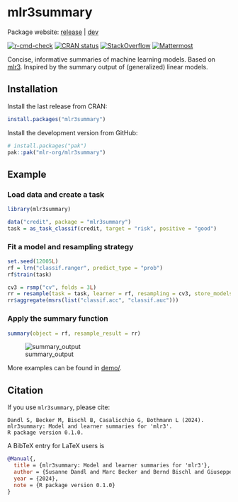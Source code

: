 
<!-- README.md is generated from README.Rmd. Please edit that file -->

# mlr3summary

Package website: [release](https://mlr3summary.mlr-org.com/) \|
[dev](https://mlr3summary.mlr-org.com/dev/)

<!-- badges: start -->

[![r-cmd-check](https://github.com/mlr-org/mlr3summary/actions/workflows/r-cmd-check.yml/badge.svg)](https://github.com/mlr-org/mlr3summary/actions/workflows/r-cmd-check.yml)
[![CRAN
status](https://www.r-pkg.org/badges/version/mlr3summary)](https://CRAN.R-project.org/package=mlr3summary)
[![StackOverflow](https://img.shields.io/badge/stackoverflow-mlr3-orange.svg)](https://stackoverflow.com/questions/tagged/mlr3)
[![Mattermost](https://img.shields.io/badge/chat-mattermost-orange.svg)](https://lmmisld-lmu-stats-slds.srv.mwn.de/mlr_invite/)
<!-- badges: end -->

Concise, informative summaries of machine learning models. Based on
[mlr3](https://github.com/mlr-org/mlr3). Inspired by the summary output
of (generalized) linear models.

## Installation

Install the last release from CRAN:

``` r
install.packages("mlr3summary")
```

Install the development version from GitHub:

``` r
# install.packages("pak")
pak::pak("mlr-org/mlr3summary")
```

## Example

### Load data and create a task

``` r
library(mlr3summary)

data("credit", package = "mlr3summary")
task = as_task_classif(credit, target = "risk", positive = "good")
```

### Fit a model and resampling strategy

``` r
set.seed(12005L)
rf = lrn("classif.ranger", predict_type = "prob")
rf$train(task)

cv3 = rsmp("cv", folds = 3L)
rr = resample(task = task, learner = rf, resampling = cv3, store_models = TRUE)
rr$aggregate(msrs(list("classif.acc", "classif.auc")))
```

### Apply the summary function

``` r
summary(object = rf, resample_result = rr)
```

<figure>
<img
src="https://github.com/slds-lmu/mlr3summary/assets/25373845/84b6cf8f-72d6-42ae-8218-5df1623008a3"
alt="summary_output" />
<figcaption aria-hidden="true">summary_output</figcaption>
</figure>

More examples can be found in
[demo/](https://github.com/mlr-org/mlr3summary/tree/master/demo).

## Citation

If you use `mlr3summary`, please cite:

    Dandl S, Becker M, Bischl B, Casalicchio G, Bothmann L (2024).
    mlr3summary: Model and learner summaries for 'mlr3'.
    R package version 0.1.0.

A BibTeX entry for LaTeX users is

``` bibtex
@Manual{,
  title = {mlr3summary: Model and learner summaries for 'mlr3'},
  author = {Susanne Dandl and Marc Becker and Bernd Bischl and Giuseppe Casalicchio and Ludwig Bothmann},
  year = {2024},
  note = {R package version 0.1.0}
}
```
